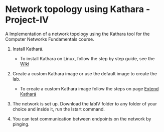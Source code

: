 # Network topology using Kathara - Project-IV
A Implementation of a network topology using the Kathara tool for the Computer Networks Fundamentals course.

1. Install Kathará.
   - To install Kathara on Linux, follow the step by step guide, see the [Wiki](https://github.com/KatharaFramework/Kathara/wiki/Linux)

2. Create a custom Kathara image or use the default image to create the lab.
   - To create a custom Kathara image follow the steps on page [Extend Kathará](https://github.com/KatharaFramework/Kathara/blob/master/README.md#extend-kathar%C3%A1)

3. The network is set up. Download the labIV folder to any folder of your choice and inside it, run the lstart command.

4. You can test communication between endpoints on the network by pinging.
